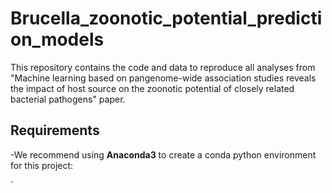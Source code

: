 # Brucella_zoonotic_potential_prediction_models
This repository contains the code and data to reproduce all analyses from "Machine learning based on pangenome-wide association studies reveals the impact of host source on the zoonotic potential of closely related bacterial pathogens" paper.  
## Requirements ##
  -We recommend using **Anaconda3** to create a conda python environment for this project:  

  `
